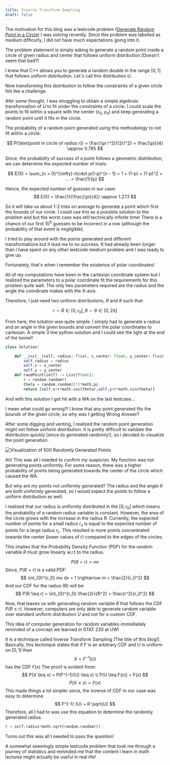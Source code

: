 ```yaml
---
title: Inverse Transform Sampling
draft: false
---
```

The motivation for this blog was a leetcode problem ([Generate Random Point in a Circle](https://leetcode.com/problems/generate-random-point-in-a-circle/description/)) I was solving recently. Since this problem was labelled as medium difficulty, I did not have much expectations going into it.

The problem statement is simply asking to generate a random point inside a circle of given radius and center that follows uniform distribution.(Doesn't seem that bad?)

I knew that C++ allows you to generate a random double in the range $[0,1]$ that follows uniform distribution. Let's call this distribution $U$. 

Now transforming this distribution to follow the constraints of a given circle felt like a challenge.

Afer some thought, I was struggling to obtain a simple algebraic transformation of $U$ to fit under the constraints of a circle. I could scale the points to fit within a square with the center $(x_0,y_0)$ and keep generating a random point until it fits in the circle.

The probability of a random point generated using this methodology to not fit within a circle:

 $$ 
 P(\text{point in circle of radius r}) = \frac{\pi r^2}{(2r)^2} = \frac{\pi}{4} \approx 0.785
 $$ 

Since, the probability of success of a point follows a geometric distribution, we can determine the expected number of trials:

$$ 
E(X) = \sum_{n = 0}^{\infty} n\cdot p(1-p)^{n - 1} = 1 + (1-p) + (1-p)^2 + ... = \frac{1}{p}
$$

Hence, the expected number of guesses in our case:
$$ 
E(X) = \frac{1}{\frac{\pi}{4}} \approx 1.273 
$$

So it will take us about 1-2 tries on average to generate a point which first the bounds of our circle. I could use this as a possible solution to the problem and but the worst case was still technically infinite time! There is a chance of our first $10^5$ guesses to be incorrect in a row (although the probability of that event is negligible).

I tried to play around with the points generated and different transformations but it lead me to no success. It had already been longer than I have spent on any other leetcode medium problem and I was ready to give up. 

Fortunately, that's when I remember the existence of polar coordinates!

All of my computations have been in the cartesian coordinate system but I realized the parameters to a polar coordinate fit the requirements for this problem quite well. The only two parameters required are the radius and the angle the coordinate makes with the X-axis.

Therefore, I just need two uniform distributions, $R$ and $\theta$ such that:

$$
r \sim R \in [0,r_0], \theta \sim \mathcal{\theta} \in [0,2\pi]
$$

From here, the solution was quite simple. I simply had to generate a radius and an angle in the given bounds and convert the polar coordinates to cartesian. A simple 3 line python solution and I could see the light at the end of the tunnel!

```python
class Solution:

    def __init__(self, radius: float, x_center: float, y_center: float):
        self.radius = radius
        self.x = x_center
        self.y = y_center
    def randPoint(self) -> List[float]:
        r = random.random()
        theta = random.random()*2*math.pi
        return [self.x+r*math.cos(theta),self.y+r*math.sin(theta)]
```
And with this solution I got hit with a WA on the last testcase...

I mean what could go wrong?! I know that any point generated fits the bounds of the given circle, so why was I getting Wrong Answer? 

After some digging and venting, I realized the random point generation might not follow uniform distribution. It is pretty difficult to validate the distribution quickly (since its generated randomly!), so I decided to visualize the point generation.

![Visualization of 500 Randomly Generated Points](/Algorithms/img/circles.png)

Ah! This was all I needed to confirm my suspicion. My function was not generating points uniformly. For some reason, there was a higher probability of points being generated towards the center of the circle which caused the WA.

But why are my points not uniformly generated? The radius and the angle $\theta$ are both uniformly generated, so I would expect the points to follow a uniform distribution as well.

I realized that our radius is uniformly distributed in the $[0,r_0]$ which means the probability of a random radius variable is constant. However, the area of the circle grows with the increase in the radius $R$. Currently, the expected number of points for a small radius $r_s$ is equal to the expected number of points for a large radius $r_L$. This resulted in more points concentrated towards the center (lower values of $r$) compared to the edges of the circles.

This implies that the Probability Density Function (PDF) for the random variable $R$ must grow linearly w.r.t to the radius.

$$
P(R = r) = mr
$$
Since, $P(R = r)$ is a valid PDF:
$$
\int_{0}^{r_0} mx dx = 1 \rightarrow m = \frac{2}{r_0^2}
$$
And our CDF for the radius (R) will be:
$$
P(R \leq r) = \int_{0}^{r_0} \frac{2r}{R^2} = \frac{r^2}{r_0^2}
$$

Now, that leaves us with generating random variable $R$ that follows the CDF $P(R \leq r)$. However, computers are only able to generate random variable over standard uniform distribution $U$ and not for a custom CDF. 

This idea of computer generation for random variables immediately reminded of a concept we learned in STAT 230 at UW!

It is a technique called Inverse Transform Sampling (The title of this blog!). Basically, this technique states that if $F$ is an arbitrary CDF and $U$ is uniform on $[0,1]$ then
$$
X = F^{-1} (U)
$$
has the CDF $F(x)$
The proof is evident from:
$$
P(X \leq x) = P(F^{-1}(U) \leq x) \\
P(U \leq F(x)) = F(x)
$$
$$
P(X \leq x) = F(x)
$$
This made things a lot simpler since, the inverse of CDF in our case was easy to determine:
$$
F^{-1} (U) = R \sqrt{U}
$$
Therefore, all I had to was use this equation to determine the randomly generated radius.
```python
r = self.radius*math.sqrt(random.random())
```
Turns out this was all I needed to pass the question!

A somewhat seemingly simple leetcode problem that took me through a journey of statistics and reminded me that the content I learn in math lectures might actually be useful in real life!
